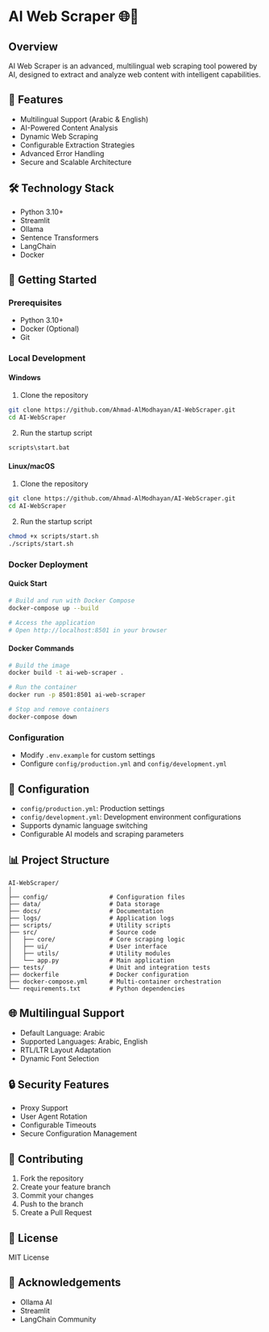 # AI Web Scraper 🌐🤖

## Overview
AI Web Scraper is an advanced, multilingual web scraping tool powered by AI, designed to extract and analyze web content with intelligent capabilities.

## 🌟 Features
- Multilingual Support (Arabic & English)
- AI-Powered Content Analysis
- Dynamic Web Scraping
- Configurable Extraction Strategies
- Advanced Error Handling
- Secure and Scalable Architecture

## 🛠 Technology Stack
- Python 3.10+
- Streamlit 
- Ollama
- Sentence Transformers
- LangChain
- Docker

## 🚀 Getting Started

### Prerequisites
- Python 3.10+
- Docker (Optional)
- Git

### Local Development

#### Windows
1. Clone the repository
```bash
git clone https://github.com/Ahmad-AlModhayan/AI-WebScraper.git
cd AI-WebScraper
```

2. Run the startup script
```bash
scripts\start.bat
```

#### Linux/macOS
1. Clone the repository
```bash
git clone https://github.com/Ahmad-AlModhayan/AI-WebScraper.git
cd AI-WebScraper
```

2. Run the startup script
```bash
chmod +x scripts/start.sh
./scripts/start.sh
```

### Docker Deployment

#### Quick Start
```bash
# Build and run with Docker Compose
docker-compose up --build

# Access the application
# Open http://localhost:8501 in your browser
```

#### Docker Commands
```bash
# Build the image
docker build -t ai-web-scraper .

# Run the container
docker run -p 8501:8501 ai-web-scraper

# Stop and remove containers
docker-compose down
```

### Configuration
- Modify `.env.example` for custom settings
- Configure `config/production.yml` and `config/development.yml`

## 🔧 Configuration
- `config/production.yml`: Production settings
- `config/development.yml`: Development environment configurations
- Supports dynamic language switching
- Configurable AI models and scraping parameters

## 📊 Project Structure
```
AI-WebScraper/
│
├── config/                 # Configuration files
├── data/                   # Data storage
├── docs/                   # Documentation
├── logs/                   # Application logs
├── scripts/                # Utility scripts
├── src/                    # Source code
│   ├── core/               # Core scraping logic
│   ├── ui/                 # User interface
│   ├── utils/              # Utility modules
│   └── app.py              # Main application
├── tests/                  # Unit and integration tests
├── dockerfile              # Docker configuration
├── docker-compose.yml      # Multi-container orchestration
└── requirements.txt        # Python dependencies
```

## 🌐 Multilingual Support
- Default Language: Arabic
- Supported Languages: Arabic, English
- RTL/LTR Layout Adaptation
- Dynamic Font Selection

## 🔒 Security Features
- Proxy Support
- User Agent Rotation
- Configurable Timeouts
- Secure Configuration Management

## 🤝 Contributing
1. Fork the repository
2. Create your feature branch
3. Commit your changes
4. Push to the branch
5. Create a Pull Request

## 📜 License
MIT License

## 🙏 Acknowledgements
- Ollama AI
- Streamlit
- LangChain Community
